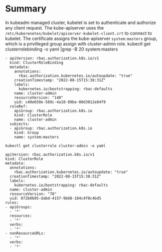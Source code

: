 # Summary

In kubeadm managed cluster, kubelet is set to authenticate and authorize any client request.
The kube-apiserver uses the `/etc/kuberenetes/kubelet/apiserver-kubelet-client.crt` to connect to kubelet. The certificate assigns the kube-apiserver `system:masters` group, which is a privilleged group assign with cluster-admin role.
    kubectl get clusterrolebinding -o yaml |grep -B 20 system:masters

    - apiVersion: rbac.authorization.k8s.io/v1
      kind: ClusterRoleBinding
      metadata:
        annotations:
          rbac.authorization.kubernetes.io/autoupdate: "true"
        creationTimestamp: "2022-08-15T15:38:31Z"
        labels:
          kubernetes.io/bootstrapping: rbac-defaults
        name: cluster-admin
        resourceVersion: "140"
        uid: c40e650e-589c-4a18-89be-00d3012e84f9
      roleRef:
        apiGroup: rbac.authorization.k8s.io
        kind: ClusterRole
        name: cluster-admin
      subjects:
      - apiGroup: rbac.authorization.k8s.io
        kind: Group
        name: system:masters

    kubectl get clusterrole cluster-admin -o yaml

    apiVersion: rbac.authorization.k8s.io/v1
    kind: ClusterRole
    metadata:
      annotations:
        rbac.authorization.kubernetes.io/autoupdate: "true"
      creationTimestamp: "2022-08-15T15:38:31Z"
      labels:
        kubernetes.io/bootstrapping: rbac-defaults
      name: cluster-admin
      resourceVersion: "78"
      uid: 072b0b95-dabd-4157-9b68-184c4f0c4bd5
    rules:
    - apiGroups:
      - '*'
      resources:
      - '*'
      verbs:
      - '*'
    - nonResourceURLs:
      - '*'
      verbs:
      - '*'

